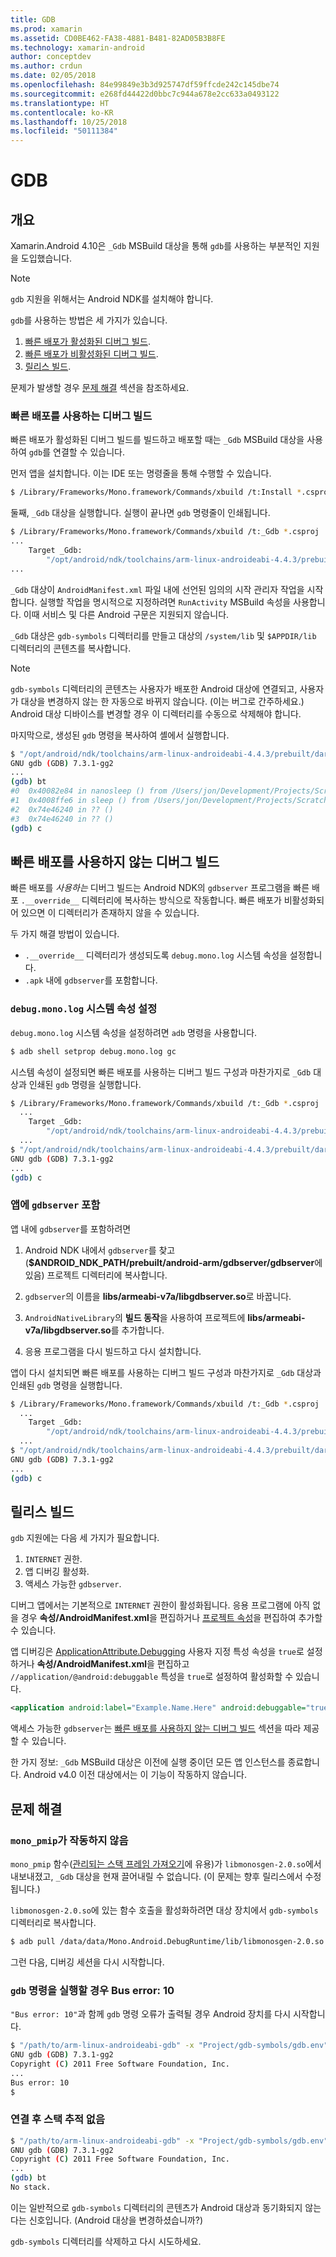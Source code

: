 ```yaml
---
title: GDB
ms.prod: xamarin
ms.assetid: CD0BE462-FA38-4881-B481-82AD05B3B8FE
ms.technology: xamarin-android
author: conceptdev
ms.author: crdun
ms.date: 02/05/2018
ms.openlocfilehash: 84e99849e3b3d925747df59ffcde242c145dbe74
ms.sourcegitcommit: e268fd44422d0bbc7c944a678e2cc633a0493122
ms.translationtype: HT
ms.contentlocale: ko-KR
ms.lasthandoff: 10/25/2018
ms.locfileid: "50111384"
---
```

# <a name="gdb"></a>GDB

## <a name="overview"></a>개요

Xamarin.Android 4.10은 `_Gdb` MSBuild 대상을 통해 `gdb`를 사용하는 부분적인 지원을 도입했습니다. 

> [!NOTE]
> `gdb` 지원을 위해서는 Android NDK를 설치해야 합니다.

`gdb`를 사용하는 방법은 세 가지가 있습니다.

1.  [빠른 배포가 활성화된 디버그 빌드](#Debug_Builds_with_Fast_Deployment).
1.  [빠른 배포가 비활성화된 디버그 빌드](#Debug_Builds_without_Fast_Deployment).
1.  [릴리스 빌드](#Release_Builds).


문제가 발생할 경우 [문제 해결](#Troubleshooting) 섹션을 참조하세요.

<a name="Debug_Builds_with_Fast_Deployment" />

### <a name="debug-builds-with-fast-deployment"></a>빠른 배포를 사용하는 디버그 빌드

빠른 배포가 활성화된 디버그 빌드를 빌드하고 배포할 때는 `_Gdb` MSBuild 대상을 사용하여 `gdb`를 연결할 수 있습니다.

먼저 앱을 설치합니다. 이는 IDE 또는 명령줄을 통해 수행할 수 있습니다.

```bash
$ /Library/Frameworks/Mono.framework/Commands/xbuild /t:Install *.csproj
```

둘째, `_Gdb` 대상을 실행합니다. 실행이 끝나면 `gdb` 명령줄이 인쇄됩니다.

```bash
$ /Library/Frameworks/Mono.framework/Commands/xbuild /t:_Gdb *.csproj
...
    Target _Gdb:
        "/opt/android/ndk/toolchains/arm-linux-androideabi-4.4.3/prebuilt/darwin-x86/bin/arm-linux-androideabi-gdb" -x "/Users/jon/Development/Projects/Scratch.HelloXamarin20//gdb-symbols/gdb.env"
...
```

`_Gdb` 대상이 `AndroidManifest.xml` 파일 내에 선언된 임의의 시작 관리자 작업을 시작합니다. 실행할 작업을 명시적으로 지정하려면 `RunActivity` MSBuild 속성을 사용합니다. 이때 서비스 및 다른 Android 구문은 지원되지 않습니다.

`_Gdb` 대상은 `gdb-symbols` 디렉터리를 만들고 대상의 `/system/lib` 및 `$APPDIR/lib` 디렉터리의 콘텐츠를 복사합니다.


> [!NOTE]
> `gdb-symbols` 디렉터리의 콘텐츠는 사용자가 배포한 Android 대상에 연결되고, 사용자가 대상을 변경하지 않는 한 자동으로 바뀌지 않습니다. (이는 버그로 간주하세요.) Android 대상 디바이스를 변경할 경우 이 디렉터리를 수동으로 삭제해야 합니다.

마지막으로, 생성된 `gdb` 명령을 복사하여 셸에서 실행합니다.

```bash
$ "/opt/android/ndk/toolchains/arm-linux-androideabi-4.4.3/prebuilt/darwin-x86/bin/arm-linux-androideabi-gdb" -x "/Users/jon/Development/Projects/Scratch.HelloXamarin20//gdb-symbols/gdb.env"
GNU gdb (GDB) 7.3.1-gg2
...
(gdb) bt
#0  0x40082e84 in nanosleep () from /Users/jon/Development/Projects/Scratch.HelloXamarin20/gdb-symbols/libc.so
#1  0x4008ffe6 in sleep () from /Users/jon/Development/Projects/Scratch.HelloXamarin20/gdb-symbols/libc.so
#2  0x74e46240 in ?? ()
#3  0x74e46240 in ?? ()
(gdb) c
```

<a name="Debug_Builds_without_Fast_Deployment" />

## <a name="debug-builds-without-fast-deployment"></a>빠른 배포를 사용하지 않는 디버그 빌드

빠른 배포를 *사용하는* 디버그 빌드는 Android NDK의 `gdbserver` 프로그램을 빠른 배포 `.__override__` 디렉터리에 복사하는 방식으로 작동합니다. 빠른 배포가 비활성화되어 있으면 이 디렉터리가 존재하지 않을 수 있습니다.

두 가지 해결 방법이 있습니다.

-   `.__override__` 디렉터리가 생성되도록 `debug.mono.log` 시스템 속성을 설정합니다.
-   `.apk` 내에 `gdbserver`를 포함합니다.

### <a name="setting-the-debugmonolog-system-property"></a>`debug.mono.log` 시스템 속성 설정

`debug.mono.log` 시스템 속성을 설정하려면 `adb` 명령을 사용합니다.

```bash
$ adb shell setprop debug.mono.log gc
```

시스템 속성이 설정되면 빠른 배포를 사용하는 디버그 빌드 구성과 마찬가지로 `_Gdb` 대상과 인쇄된 `gdb` 명령을 실행합니다.

```bash
$ /Library/Frameworks/Mono.framework/Commands/xbuild /t:_Gdb *.csproj
  ...
    Target _Gdb:
        "/opt/android/ndk/toolchains/arm-linux-androideabi-4.4.3/prebuilt/darwin-x86/bin/arm-linux-androideabi-gdb" -x "/Users/jon/Development/Projects/Scratch.HelloXamarin20//gdb-symbols/gdb.env"
  ...
$ "/opt/android/ndk/toolchains/arm-linux-androideabi-4.4.3/prebuilt/darwin-x86/bin/arm-linux-androideabi-gdb" -x "/Users/jon/Development/Projects/Scratch.HelloXamarin20//gdb-symbols/gdb.env"
GNU gdb (GDB) 7.3.1-gg2
...
(gdb) c
```


### <a name="including-gdbserver-in-your-app"></a>앱에 `gdbserver` 포함

앱 내에 `gdbserver`를 포함하려면

1. Android NDK 내에서 `gdbserver`를 찾고(**$ANDROID\_NDK\_PATH/prebuilt/android-arm/gdbserver/gdbserver**에 있음) 프로젝트 디렉터리에 복사합니다.

2. `gdbserver`의 이름을 **libs/armeabi-v7a/libgdbserver.so**로 바꿉니다.

3. `AndroidNativeLibrary`의 **빌드 동작**을 사용하여 프로젝트에 **libs/armeabi-v7a/libgdbserver.so**를 추가합니다.

4. 응용 프로그램을 다시 빌드하고 다시 설치합니다.

앱이 다시 설치되면 빠른 배포를 사용하는 디버그 빌드 구성과 마찬가지로 `_Gdb` 대상과 인쇄된 `gdb` 명령을 실행합니다.

```bash
$ /Library/Frameworks/Mono.framework/Commands/xbuild /t:_Gdb *.csproj
  ...
    Target _Gdb:
        "/opt/android/ndk/toolchains/arm-linux-androideabi-4.4.3/prebuilt/darwin-x86/bin/arm-linux-androideabi-gdb" -x "/Users/jon/Development/Projects/Scratch.HelloXamarin20//gdb-symbols/gdb.env"
  ...
$ "/opt/android/ndk/toolchains/arm-linux-androideabi-4.4.3/prebuilt/darwin-x86/bin/arm-linux-androideabi-gdb" -x "/Users/jon/Development/Projects/Scratch.HelloXamarin20//gdb-symbols/gdb.env"
GNU gdb (GDB) 7.3.1-gg2
...
(gdb) c
```

<a name="Release_Builds" />

## <a name="release-builds"></a>릴리스 빌드

`gdb` 지원에는 다음 세 가지가 필요합니다.

1.  `INTERNET` 권한.
2.  앱 디버깅 활성화.
3.  액세스 가능한 `gdbserver`.

디버그 앱에서는 기본적으로 `INTERNET` 권한이 활성화됩니다. 응용 프로그램에 아직 없을 경우 **속성/AndroidManifest.xml**을 편집하거나 [프로젝트 속성](https://github.com/xamarin/recipes/tree/master/Recipes/android/general/projects/add_permissions_to_android_manifest)을 편집하여 추가할 수 있습니다.

앱 디버깅은 [ApplicationAttribute.Debugging](https://developer.xamarin.com/api/property/Android.App.ApplicationAttribute.Debuggable/) 사용자 지정 특성 속성을 `true`로 설정하거나 **속성/AndroidManifest.xml**을 편집하고 `//application/@android:debuggable` 특성을 `true`로 설정하여 활성화할 수 있습니다.

```xml
<application android:label="Example.Name.Here" android:debuggable="true">
```

액세스 가능한 `gdbserver`는 [빠른 배포를 사용하지 않는 디버그 빌드](#Debug_Builds_without_Fast_Deployment) 섹션을 따라 제공할 수 있습니다.

한 가지 정보: `_Gdb` MSBuild 대상은 이전에 실행 중이던 모든 앱 인스턴스를 종료합니다. Android v4.0 이전 대상에서는 이 기능이 작동하지 않습니다.

<a name="Troubleshooting" />

## <a name="troubleshooting"></a>문제 해결

### <a name="monopmip-doesnt-work"></a>`mono_pmip`가 작동하지 않음

`mono_pmip` 함수([관리되는 스택 프레임 가져오기](http://www.mono-project.com/docs/debug+profile/debug/#debugging-with-gdb)에 유용)가 `libmonosgen-2.0.so`에서 내보내졌고, `_Gdb` 대상을 현재 끌어내릴 수 없습니다. (이 문제는 향후 릴리스에서 수정됩니다.)

`libmonosgen-2.0.so`에 있는 함수 호출을 활성화하려면 대상 장치에서 `gdb-symbols` 디렉터리로 복사합니다.

```bash
$ adb pull /data/data/Mono.Android.DebugRuntime/lib/libmonosgen-2.0.so Project/gdb-symbols
```

그런 다음, 디버깅 세션을 다시 시작합니다.

### <a name="bus-error-10-when-running-the-gdb-command"></a>`gdb` 명령을 실행할 경우 Bus error: 10

`"Bus error: 10"`과 함께 `gdb` 명령 오류가 출력될 경우 Android 장치를 다시 시작합니다.

```bash
$ "/path/to/arm-linux-androideabi-gdb" -x "Project/gdb-symbols/gdb.env"
GNU gdb (GDB) 7.3.1-gg2
Copyright (C) 2011 Free Software Foundation, Inc.
...
Bus error: 10
$
```

### <a name="no-stack-trace-after-attach"></a>연결 후 스택 추적 없음

```bash
$ "/path/to/arm-linux-androideabi-gdb" -x "Project/gdb-symbols/gdb.env"
GNU gdb (GDB) 7.3.1-gg2
Copyright (C) 2011 Free Software Foundation, Inc.
...
(gdb) bt
No stack.
```

이는 일반적으로 `gdb-symbols` 디렉터리의 콘텐츠가 Android 대상과 동기화되지 않는다는 신호입니다. (Android 대상을 변경하셨습니까?)

`gdb-symbols` 디렉터리를 삭제하고 다시 시도하세요.
